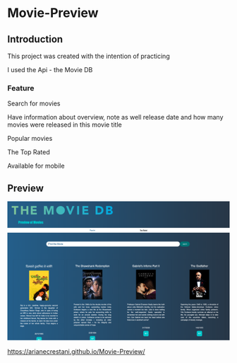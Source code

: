 # Movie-Preview

## Introduction

This project was created with the intention of practicing

I used the Api - the Movie DB 


### Feature


Search for movies

Have information about overview, note as well release date and how many movies were released in this movie title

Popular movies

The Top Rated

Available for mobile


## Preview
![flwochart](./image/preview.png)


https://arianecrestani.github.io/Movie-Preview/
